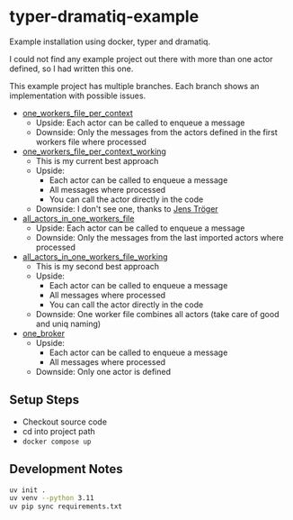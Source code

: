 # typer-dramatiq-example

Example installation using docker, typer and dramatiq.

I could not find any example project out there with more than one actor defined, so I had written this one.

This example project has multiple branches. Each branch shows an implementation with possible issues.

* [one_workers_file_per_context](https://github.com/stevleibelt/typer-dramatiq-example/tree/one_workers_file_per_context)
  * Upside: Each actor can be called to enqueue a message
  * Downside: Only the messages from the actors defined in the first workers file where processed
* [one_workers_file_per_context_working](https://github.com/stevleibelt/typer-dramatiq-example/tree/one_workers_file_per_context_working)
  * This is my current best approach
  * Upside:
    * Each actor can be called to enqueue a message
    * All messages where processed
    * You can call the actor directly in the code
  * Downside: I don't see one, thanks to [Jens Tröger](https://groups.io/g/dramatiq-users/message/291)
* [all_actors_in_one_workers_file](https://github.com/stevleibelt/typer-dramatiq-example/tree/all_actors_in_one_workers_file)
  * Upside: Each actor can be called to enqueue a message
  * Downside: Only the messages from the last imported actors where processed
* [all_actors_in_one_workers_file_working](https://github.com/stevleibelt/typer-dramatiq-example/tree/all_actors_in_one_workers_file_working)
  * This is my second best approach
  * Upside:
    * Each actor can be called to enqueue a message
    * All messages where processed
    * You can call the actor directly in the code
  * Downside: One worker file combines all actors (take care of good and uniq naming)
* [one_broker](https://github.com/stevleibelt/typer-dramatiq-example/tree/one_broker)
  * Upside:
    * Each actor can be called to enqueue a message
    * All messages where processed
  * Downside: Only one actor is defined

## Setup Steps

* Checkout source code
* cd into project path
* `docker compose up`

## Development Notes

```bash
uv init .
uv venv --python 3.11
uv pip sync requirements.txt
```
